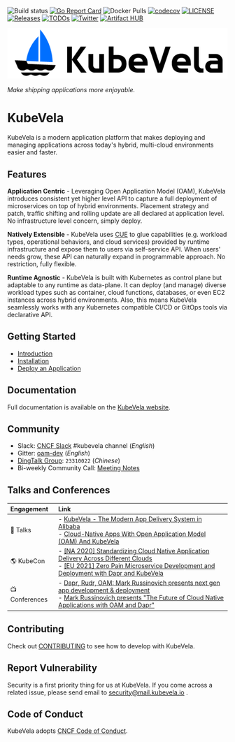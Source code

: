 ![Build status](https://github.com/oam-dev/kubevela/workflows/E2E/badge.svg)
[![Go Report Card](https://goreportcard.com/badge/github.com/oam-dev/kubevela)](https://goreportcard.com/report/github.com/oam-dev/kubevela)
![Docker Pulls](https://img.shields.io/docker/pulls/oamdev/vela-core)
[![codecov](https://codecov.io/gh/oam-dev/kubevela/branch/master/graph/badge.svg)](https://codecov.io/gh/oam-dev/kubevela)
[![LICENSE](https://img.shields.io/github/license/oam-dev/kubevela.svg?style=flat-square)](/LICENSE)
[![Releases](https://img.shields.io/github/release/oam-dev/kubevela/all.svg?style=flat-square)](https://github.com/oam-dev/kubevela/releases)
[![TODOs](https://img.shields.io/endpoint?url=https://api.tickgit.com/badge?repo=github.com/oam-dev/kubevela)](https://www.tickgit.com/browse?repo=github.com/oam-dev/kubevela)
[![Twitter](https://img.shields.io/twitter/url?style=social&url=https%3A%2F%2Ftwitter.com%2Foam_dev)](https://twitter.com/oam_dev)
[![Artifact HUB](https://img.shields.io/endpoint?url=https://artifacthub.io/badge/repository/kubevela)](https://artifacthub.io/packages/search?repo=kubevela)

![alt](docs/en/resources/KubeVela-03.png)

*Make shipping applications more enjoyable.*

# KubeVela

KubeVela is a modern application platform that makes deploying and managing applications across today's hybrid, multi-cloud environments easier and faster.

## Features

**Application Centric** - Leveraging Open Application Model (OAM), KubeVela introduces consistent yet higher level API to capture a full deployment of microservices on top of hybrid environments. Placement strategy and patch, traffic shifting and rolling update are all declared at application level. No infrastructure level concern, simply deploy.

**Natively Extensible** - KubeVela uses [CUE](https://github.com/cuelang/cue) to glue capabilities (e.g. workload types, operational behaviors, and cloud services) provided by runtime infrastructure and expose them to users via self-service API. When users' needs grow, these API can naturally expand in programmable approach. No restriction, fully flexible.

**Runtime Agnostic** - KubeVela is built with Kubernetes as control plane but adaptable to any runtime as data-plane. It can deploy (and manage) diverse workload types such as container, cloud functions, databases, or even EC2 instances across hybrid environments. Also, this means KubeVela seamlessly works with any Kubernetes compatible CI/CD or GitOps tools via declarative API.

## Getting Started

- [Introduction](https://kubevela.io/docs)
- [Installation](https://kubevela.io/docs/install)
- [Deploy an Application](https://kubevela.io/docs/application)

## Documentation

Full documentation is available on the [KubeVela website](https://kubevela.io/).

## Community

- Slack:  [CNCF Slack](https://slack.cncf.io/) #kubevela channel (*English*)
- Gitter: [oam-dev](https://gitter.im/oam-dev/community) (*English*)
- [DingTalk Group](https://page.dingtalk.com/wow/dingtalk/act/en-home): `23310022` (*Chinese*)
- Bi-weekly Community Call: [Meeting Notes](https://docs.google.com/document/d/1nqdFEyULekyksFHtFvgvFAYE-0AMHKoS3RMnaKsarjs)

## Talks and Conferences

| Engagement | Link        |
|:-----------|:------------|
| 🎤  Talks | - [KubeVela - The Modern App Delivery System in Alibaba](https://docs.google.com/presentation/d/1CWCLcsKpDQB3bBDTfdv2BZ8ilGGJv2E8L-iOA5HMrV0/edit?usp=sharing) <br> - [Cloud-Native Apps With Open Application Model (OAM) And KubeVela](https://www.youtube.com/watch?v=2CBu6sOTtwk)  |
| 🌎 KubeCon | - [ [NA 2020] Standardizing Cloud Native Application Delivery Across Different Clouds](https://www.youtube.com/watch?v=0yhVuBIbHcI) <br> - [ [EU 2021] Zero Pain Microservice Development and Deployment with Dapr and KubeVela](https://sched.co/iE4S) |
| 📺 Conferences | - [Dapr, Rudr, OAM: Mark Russinovich presents next gen app development & deployment](https://www.youtube.com/watch?v=eJCu6a-x9uo) <br> - [Mark Russinovich presents "The Future of Cloud Native Applications with OAM and Dapr"](https://myignite.techcommunity.microsoft.com/sessions/82059)|

## Contributing
Check out [CONTRIBUTING](./CONTRIBUTING.md) to see how to develop with KubeVela.

## Report Vulnerability

Security is a first priority thing for us at KubeVela. If you come across a related issue, please send email to security@mail.kubevela.io .

## Code of Conduct
KubeVela adopts [CNCF Code of Conduct](https://github.com/cncf/foundation/blob/master/code-of-conduct.md).
